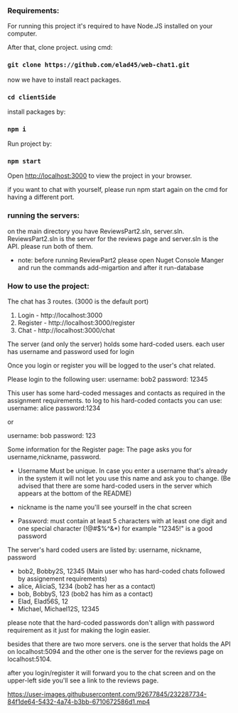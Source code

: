 
<h3>Requirements:</h3>

For running this project it's required to have Node.JS installed on your computer.

After that, clone project. using cmd:
### `git clone https://github.com/elad45/web-chat1.git`

now we have to install react packages.
### `cd clientSide`
install packages by:
### `npm i`
Run project by:
### `npm start`
Open [http://localhost:3000](http://localhost:3000) to view the project in your browser.


if you want to chat with yourself, please run npm start again on the cmd for having a different port.

<h3> running the servers:</h3>

on the main directory you have ReviewsPart2.sln, server.sln.
ReviewsPart2.sln is the server for the reviews page and server.sln is the API.
please run both of them.
- note: before running ReviewPart2 please open Nuget Console Manger and run the commands add-migartion and after it run-database

<h3>How to use the project:</h3>

The chat has 3 routes.
(3000 is the default port)
1) Login - http://localhost:3000
2) Register - http://localhost:3000/register
3) Chat - http://localhost:3000/chat

The server (and only the server) holds some hard-coded users.
each user has username and password used for login

Once you login or register you will be logged to the user's chat related.

Please login to the following user:
username: bob2
password: 12345

This user has some hard-coded messages and contacts as required in the assignment requirements.
to log to his hard-coded contacts you can use:
username: alice
password:1234

or

username: bob
password: 123

Some information for the Register page:
The page asks you for username,nickname,  password.

- Username  Must be unique. In case you enter a username that's already in the system it will not let you use this name and ask you to change. (Be advised that there are some hard-coded users in the server which appears at the bottom of the README)

- nickname is the name you'll see yourself in the chat screen

- Password: must contain at least 5 characters with at least one digit and one special character     (!@#$%^&*)
  for example "12345!" is a good password



The server's hard coded users are listed by: 
username, nickname, password
- bob2, Bobby2S, 12345 (Main user who has hard-coded chats followed by assignement requirements)
- alice, AliciaS, 1234 (bob2 has her as a contact)
- bob, BobbyS, 123 (bob2 has him as a contact)
- Elad, Elad56S, 12
- Michael, Michael12S, 12345

please note that the hard-coded passwords don't allign with password requirement as it just for making the login easier.


besides that there are two more servers.
one is the server that holds the API on localhost:5094
and the other one is the server for the reviews page on localhost:5104.

after you login/register it will forward you to the chat screen and on the upper-left side you'll see a link to the reviews page.


https://user-images.githubusercontent.com/92677845/232287734-84f1de64-5432-4a74-b3bb-6710672586d1.mp4


